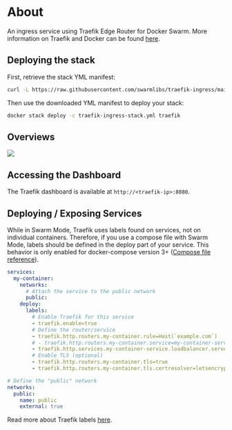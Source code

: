 # About

An ingress service using Traefik Edge Router for Docker Swarm.
More information on Traefik and Docker can be found [here](https://docs.traefik.io/providers/docker/).

## Deploying the stack

First, retrieve the stack YML manifest:

```sh
curl -L https://raw.githubusercontent.com/swarmlibs/traefik-ingress/main/docker-stack.yml -o traefik-ingress-stack.yml
```

Then use the downloaded YML manifest to deploy your stack:

```sh
docker stack deploy -c traefik-ingress-stack.yml traefik
```

## Overviews

<picture>
  <source media="(prefers-color-scheme: dark)" srcset="https://github.com/user-attachments/assets/d771579c-ea33-44dd-985d-24c742a22a11">
  <source media="(prefers-color-scheme: light)" srcset="https://github.com/user-attachments/assets/35032fbe-dace-4438-92e1-71c33c31924e">
  <img src="https://github.com/user-attachments/assets/35032fbe-dace-4438-92e1-71c33c31924e">
</picture>

## Accessing the Dashboard

The Traefik dashboard is available at `http://<traefik-ip>:8080`.

## Deploying / Exposing Services

While in Swarm Mode, Traefik uses labels found on services, not on individual containers. Therefore, if you use a compose file with Swarm Mode, labels should be defined in the deploy part of your service. This behavior is only enabled for docker-compose version 3+ ([Compose file reference](https://docs.docker.com/compose/compose-file/compose-file-v3/#deploy)).

```yaml
services:
  my-container:
    networks:
      # Attach the service to the public network
      public:
    deploy:
      labels:
        # Enable Traefik for this service
        - traefik.enable=true
        # Define the router/service
        - traefik.http.routers.my-container.rule=Host(`example.com`)
        # - traefik.http.routers.my-container.service=my-container-service # optional, if only one service is defined
        - traefik.http.services.my-container-service.loadbalancer.server.port=8080
        # Enable TLS (optional)
        - traefik.http.routers.my-container.tls=true
        - traefik.http.routers.my-container.tls.certresolver=letsencrypt # or letsencrypt-staging

# Define the "public" network
networks:
  public:
    name: public
    external: true
```

Read more about Traefik labels [here](https://doc.traefik.io/traefik/routing/providers/swarm/).

